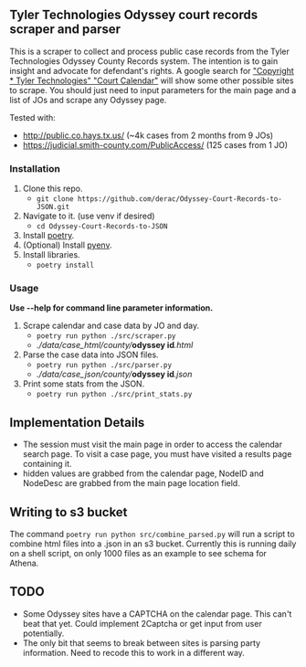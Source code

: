 ## Tyler Technologies Odyssey court records scraper and parser

This is a scraper to collect and process public case records from the Tyler Technologies Odyssey County Records system. The intention is to gain insight and advocate for defendant's rights. A google search for ["Copyright \* Tyler Technologies" "Court Calendar"](https://www.google.com/search?q=%22Copyright+*+Tyler+Technologies%22+%22Court+Calendar%22&oq=%22Copyright+*+Tyler+Technologies%22+%22Court+Calendar%22&aqs=edge..69i57.283j0j1&sourceid=chrome&ie=UTF-8) will show some other possible sites to scrape. You should just need to input parameters for the main page and a list of JOs and scrape any Odyssey page.

Tested with:

- http://public.co.hays.tx.us/ (~4k cases from 2 months from 9 JOs)
- https://judicial.smith-county.com/PublicAccess/ (125 cases from 1 JO)

### Installation

1. Clone this repo.
   - `git clone https://github.com/derac/Odyssey-Court-Records-to-JSON.git`
1. Navigate to it. (use venv if desired)
   - `cd Odyssey-Court-Records-to-JSON`
1. Install [poetry](https://python-poetry.org/docs/#installation).
1. (Optional) Install [pyenv](https://github.com/pyenv/pyenv#installation).
1. Install libraries.
   - `poetry install`

### Usage

**Use --help for command line parameter information.**

1. Scrape calendar and case data by JO and day.
   - `poetry run python ./src/scraper.py`
   - _./data/case_html/county/_**odyssey id**_.html_
1. Parse the case data into JSON files.
   - `poetry run python ./src/parser.py`
   - _./data/case_json/county/_**odyssey id**_.json_
1. Print some stats from the JSON.
   - `poetry run python ./src/print_stats.py`

## Implementation Details

- The session must visit the main page in order to access the calendar search page. To visit a case page, you must have visited a results page containing it.
- hidden values are grabbed from the calendar page, NodeID and NodeDesc are grabbed from the main page location field.

## Writing to s3 bucket

The command `poetry run python src/combine_parsed.py` will run a script to combine html files into a .json in an s3 bucket.
Currently this is running daily on a shell script, on only 1000 files as an example to see schema for Athena.

## TODO

- Some Odyssey sites have a CAPTCHA on the calendar page. This can't beat that yet. Could implement 2Captcha or get input from user potentially.
- The only bit that seems to break between sites is parsing party information. Need to recode this to work in a different way.
